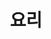 ---
layout: list
title: 요리
slug: cooking
menu: true
submenu: false
order: 4
description: >
  언젠간 채워지겠지...  
---